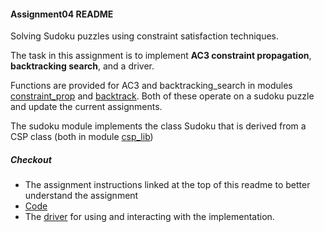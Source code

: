 #### Assignment04 README

Solving Sudoku puzzles using constraint satisfaction techniques.

The task in this assignment is to implement **AC3 constraint propagation**, **backtracking search**, and a driver. 

Functions are provided for AC3 and backtracking_search in modules [constraint_prop](constraint_prop.py) and [backtrack](backtrack.py). Both of these operate on a sudoku puzzle and update the current assignments. 

The sudoku module implements the class Sudoku that is derived from a CSP class (both in module [csp_lib](csp_lib))

##### Checkout
- The assignment instructions linked at the top of this readme to better understand the assignment
- [Code](.)
- The [driver](driver.py) for using and interacting with the implementation. 